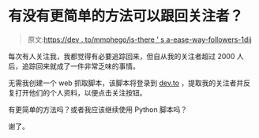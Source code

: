 # 有没有更简单的方法可以跟回关注者？

> 原文:[https://dev . to/mmphego/is-there ' s a-ease-way-followers-1dij](https://dev.to/mmphego/is-there-an-easier-way-to-follow-back-followers-1dij)

每次有人关注我，我都觉得有必要追踪回来，但自从我的关注者超过 2000 人后，追踪回来就成了一件非常乏味的事情。

无需我创建一个 web 抓取脚本，该脚本将登录到 [dev.to](https://dev.to) ，提取我的关注者并反复打开他们的个人资料，以便点击关注按钮。

有更简单的方法吗？或者我应该继续使用 Python 脚本吗？

谢了。